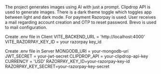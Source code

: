 The project generates images using AI with just a prompt. Clipdrop API is used to generate images.
There is a dark theme toggle which toggles app between light and dark mode.
For payment Razorpay is used. 
User receives a mail regarding account creation and OTP to reset password. Brevo is used to mail configuration.

Create .env file in Client
VITE_BACKEND_URL = 'http://localhost:4000'
VITE_RAZORPAY_KEY_ID = your razorpay key_id

Create .env file in Server 
MONGODB_URI = your-mongodb-uri
JWT_SECRET = your-jwt-secret
CLIPDROP_API = your-clipdrop-api-key
CURRENCY = 'USD'
RAZORPAY_KEY_ID=your-razorpay-key-id
RAZORPAY_KEY_SECRET=your-razorpay-key-secret
